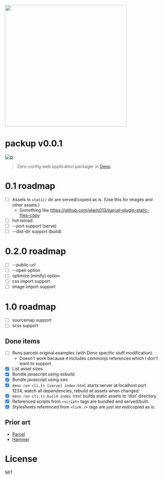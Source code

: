 <img src="https://raw.githubusercontent.com/kt3k/packup/main/sketch/logo.png" width="400" />

# packup v0.0.1

[![ci](https://github.com/kt3k/packup/actions/workflows/ci.yml/badge.svg)](https://github.com/kt3k/packup/actions/workflows/ci.yml)

> Zero-config web application packager in [Deno][Deno].

# 0.1 roadmap

- [ ] Assets in `static/` dir are served/copied as is. (Use this for images and
  other assets.)
  - Something like https://github.com/elwin013/parcel-plugin-static-files-copy
- [ ] hot reload
- [ ] --port support (serve)
- [ ] --dist-dir support (build)

# 0.2.0 roadmap

- [ ] --public-url
- [ ] --open option
- [ ] optimize (minify) option
- [ ] css import support
- [ ] image import support

# 1.0 roadmap

- [ ] sourcemap support
- [ ] scss support

## Done items

- [ ] Runs parcels original examples (with Deno specific stuff modification).
  - Doesn't work because it includes commonjs references which I don't want to support.
- [x] List asset sizes
- [x] Bundle javascript using esbuild
- [x] Bundle javascript using swc
- [x] `deno run cli.ts [serve] index.html` starts server at localhost port 1234,
  watch all dependencies, rebuild all assets when changed.
- [x] `deno run cli.ts build index.html` builds static assets to 'dist'
  directory.
- [x] Referenced scripts from `<script>` tags are bundled and served/built.
- [x] Stylesheets referenced from `<link />` tags are just served/copied as is.

## Prior art

- [Parcel][]
- [Hammer][]

# License

MIT

[Parcel]: https://parceljs.org/
[Deno]: https://deno.land/
[Hammer]: https://github.com/sinclairzx81/hammer
